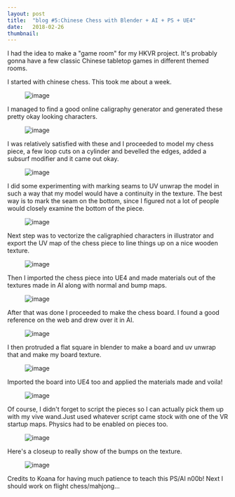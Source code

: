 ```yaml
---
layout: post
title:  "blog #5:Chinese Chess with Blender + AI + PS + UE4"
date:   2018-02-26
thumbnail: 
---
```



I had the idea to make a "game room" for my HKVR project. It's probably gonna have a few classic Chinese tabletop games in different themed rooms.

I started with chinese chess. This took me about a week.

<figure>
	<img src="{{ site.baseurl }}/assets/blog5/chinese_chess1.jpg" alt="image">
</figure> 

I managed to find a good online caligraphy generator and generated these pretty okay looking characters.

<figure>
	<img src="{{ site.baseurl }}/assets/blog5/chinese_chess_characters.png" alt="image">
</figure> 

I was relatively satisfied with these and I proceeded to model my chess piece, a few loop cuts on a cylinder and bevelled the edges, added a subsurf modifier and it came out okay.

<figure>
	<img src="{{ site.baseurl }}/assets/blog5/chinese_chess_model.png" alt="image">
</figure> 

I did some experimenting with marking seams to UV unwrap the model in such a way that my model would have a continuity in the texture. 
The best way is to mark the seam on the bottom, since I figured not a lot of people would closely examine the bottom of the piece.

<figure>
	<img src="{{ site.baseurl }}/assets/blog5/seam_bottom_uv_blender.png" alt="image">
</figure> 


Next step was to vectorize the caligraphied characters in illustrator and export the UV map of the chess piece to line things up on a nice wooden texture.

<figure>
	<img src="{{ site.baseurl }}/assets/blog5/chinese_chess_uv.PNG" alt="image">
</figure> 

Then I imported the chess piece into UE4 and made materials out of the textures made in AI along with normal and bump maps.

<figure>
	<img src="{{ site.baseurl }}/assets/blog5/chess_mat_unreal.PNG" alt="image">
</figure> 

After that was done I proceeded to make the chess board. I found a good reference on the web and drew over it in AI.

<figure>
	<img src="{{ site.baseurl }}/assets/blog5/chinese_chess_board_drawning.PNG" alt="image">
</figure> 

I then protruded a flat square in blender to make a board and uv unwrap that and make my board texture.

<figure>
	<img src="{{ site.baseurl }}/assets/blog5/chinese_chinese_chess_board_UV.PNG" alt="image">
</figure> 

Imported the board into UE4 too and applied the materials made and voila!

<figure>
	<img src="{{ site.baseurl }}/assets/blog5/chess_board_pieces_unreal.PNG" alt="image">
</figure> 

Of course, I didn't forget to script the pieces so I can actually pick them up with my vive wand.Just used whatever script came stock with one of the VR startup maps. Physics had to be enabled on pieces too.

<figure>
	<img src="{{ site.baseurl }}/assets/blog5/chess_pickup_script.png" alt="image">
</figure> 

Here's a closeup to really show of the bumps on the texture.

<figure>
	<img src="{{ site.baseurl }}/assets/blog5/chess_board_piece_tool_close.png" alt="image">
</figure> 

Credits to Koana for having much patience to teach this PS/AI n00b! Next I should work on flight chess/mahjong...